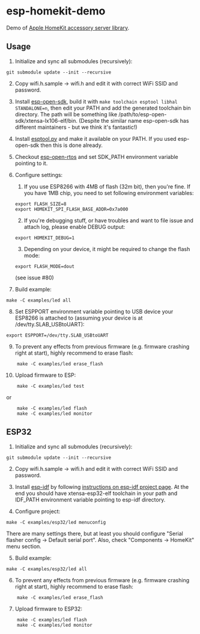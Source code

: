# esp-homekit-demo
Demo of [Apple HomeKit accessory server
library](https://github.com/maximkulkin/esp-homekit).

## Usage

1. Initialize and sync all submodules (recursively):
```shell
git submodule update --init --recursive
```
2. Copy wifi.h.sample -> wifi.h and edit it with correct WiFi SSID and password.
3. Install [esp-open-sdk](https://github.com/pfalcon/esp-open-sdk), build it with `make toolchain esptool libhal STANDALONE=n`, then edit your PATH and add the generated toolchain bin directory. The path will be something like /path/to/esp-open-sdk/xtensa-lx106-elf/bin. (Despite the similar name esp-open-sdk has different maintainers - but we think it's fantastic!)

4. Install [esptool.py](https://github.com/themadinventor/esptool) and make it available on your PATH. If you used esp-open-sdk then this is done already.
5. Checkout [esp-open-rtos](https://github.com/SuperHouse/esp-open-rtos) and set SDK_PATH environment variable pointing to it.
6. Configure settings:
    1. If you use ESP8266 with 4MB of flash (32m bit), then you're fine. If you have
1MB chip, you need to set following environment variables:
    ```shell
    export FLASH_SIZE=8
    export HOMEKIT_SPI_FLASH_BASE_ADDR=0x7a000
    ```
    2. If you're debugging stuff, or have troubles and want to file issue and attach log, please enable DEBUG output:
    ```shell
    export HOMEKIT_DEBUG=1
    ```
    3. Depending on your device, it might be required to change the flash mode:
    ```shell
    export FLASH_MODE=dout
    ```
    (see issue #80)
7. Build example:
```shell
make -C examples/led all
```
8. Set ESPPORT environment variable pointing to USB device your ESP8266 is attached
   to (assuming your device is at /dev/tty.SLAB_USBtoUART):
```shell
export ESPPORT=/dev/tty.SLAB_USBtoUART
```
9. To prevent any effects from previous firmware (e.g. firmware crashing right at
   start), highly recommend to erase flash:
```shell
    make -C examples/led erase_flash
```
10. Upload firmware to ESP:
```shell
    make -C examples/led test
```
  or
```shell
    make -C examples/led flash
    make -C examples/led monitor
```

## ESP32


1. Initialize and sync all submodules (recursively):
```shell
git submodule update --init --recursive
```
2. Copy wifi.h.sample -> wifi.h and edit it with correct WiFi SSID and password.
3. Install [esp-idf](https://github.com/espressif/esp-idf) by following [instructions on esp-idf project page](https://github.com/espressif/esp-idf#setting-up-esp-idf). At the end you should have xtensa-esp32-elf toolchain in your path and IDF_PATH environment variable pointing to esp-idf directory.

4. Configure project:
```
make -C examples/esp32/led menuconfig
```
There are many settings there, but at least you should configure "Serial flasher config -> Default serial port".
Also, check "Components -> HomeKit" menu section.

5. Build example:
```shell
make -C examples/esp32/led all
```
6. To prevent any effects from previous firmware (e.g. firmware crashing right at
   start), highly recommend to erase flash:
```shell
    make -C examples/led erase_flash
```
7. Upload firmware to ESP32:
```shell
    make -C examples/led flash
    make -C examples/led monitor
```

